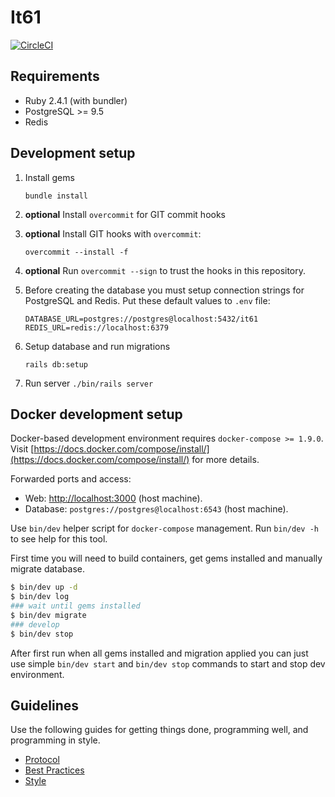 # It61
[![CircleCI](https://circleci.com/gh/IT61/it61-rails.svg?style=svg)](https://circleci.com/gh/IT61/it61-rails)

## Requirements

- Ruby 2.4.1 (with bundler)
- PostgreSQL >= 9.5
- Redis

## Development setup

1. Install gems

    `bundle install`

2. **optional** Install `overcommit` for GIT commit hooks
3. **optional** Install GIT hooks with `overcommit`:

    ```
    overcommit --install -f
    ```

4. **optional** Run `overcommit --sign` to trust the hooks in this repository.
5. Before creating the database you must setup connection strings for PostgreSQL and Redis. Put these default values to `.env` file:

    ```
    DATABASE_URL=postgres://postgres@localhost:5432/it61
    REDIS_URL=redis://localhost:6379
    ```

6. Setup database and run migrations

    ```
    rails db:setup
    ```

7. Run server
    `./bin/rails server`

## Docker development setup

Docker-based development environment requires `docker-compose >= 1.9.0`.  
Visit [https://docs.docker.com/compose/install/](https://docs.docker.com/compose/install/) for more details.

Forwarded ports and access:

* Web: [http://localhost:3000](http://localhost:3000) (host machine).
* Database: `postgres://postgres@localhost:6543` (host machine).

Use `bin/dev` helper script for `docker-compose` management. Run `bin/dev -h` to see help for this tool.

First time you will need to build containers, get gems installed and manually migrate database.

```bash
$ bin/dev up -d
$ bin/dev log
### wait until gems installed
$ bin/dev migrate
### develop
$ bin/dev stop
```

After first run when all gems installed and migration applied you can just use simple `bin/dev start`
and `bin/dev stop` commands to start and stop dev environment.

## Guidelines

Use the following guides for getting things done, programming well, and
programming in style.

* [Protocol](http://github.com/thoughtbot/guides/blob/master/protocol)
* [Best Practices](http://github.com/thoughtbot/guides/blob/master/best-practices)
* [Style](http://github.com/thoughtbot/guides/blob/master/style)
